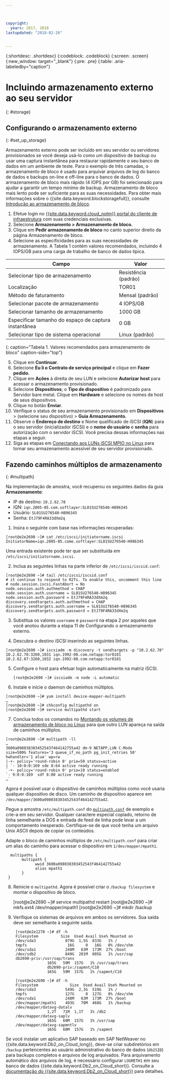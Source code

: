 ```yaml
---



copyright:
  years: 2017, 2018
lastupdated: "2018-02-26"


---
```


{:shortdesc: .shortdesc}
{:codeblock: .codeblock}
{:screen: .screen}
{:new_window: target="_blank"}
{:pre: .pre}
{:table: .aria-labeledby="caption"}

# Incluindo armazenamento externo ao seu servidor
{: #storage}

## Configurando o armazenamento externo
{: #set_up_storage}

Armazenamento externo pode ser incluído em seu servidor ou servidores provisionados se você deseja usá-lo como um
dispositivo de backup ou usar uma captura instantânea para restaurar rapidamente o seu banco de dados em um ambiente de teste. Para
o exemplo de três camadas, o armazenamento de bloco é usado para arquivar arquivos de log do banco de dados e
backups on-line e off-line para o banco de dados. O armazenamento de bloco mais rápido (4 IOPS por GB) foi selecionado para ajudar a
garantir um tempo mínimo de backup. Armazenamento de bloco mais lento pode ser suficiente para as suas necessidades. Para obter mais
informações sobre o {{site.data.keyword.blockstoragefull}}, consulte
[Introdução
ao armazenamento de bloco](https://console.bluemix.net/docs/infrastructure/BlockStorage/index.html#getting-started-with-block-storage).


1. Efetue login no [{{site.data.keyword.cloud_notm}} portal do cliente de infraestrutura](https://control.softlayer.com/) com suas credenciais exclusivas.
2. Selecione **Armazenamento > Armazenamento de bloco.**
3. Clique em **Pedir armazenamento de bloco** no canto superior direito da página Armazenamento de bloco.
4. Selecione as especificidades para as suas necessidades de armazenamento. A Tabela 1 contém valores recomendados, incluindo
4 IOPS/GB para uma carga de trabalho de banco de dados típica.

|              Campo               |      Valor                                        |
| -------------------------------- | ------------------------------------------------- |
|Selecionar tipo de armazenamento               | Resistência (padrão)                               |
|Localização                          | TOR01                                             |
|Método de faturamento                    | Mensal (padrão)                                 |
|Selecionar pacote de armazenamento      | 4 IOPS/GB                                         |
|Selecionar tamanho de armazenamento               | 1000 GB                                           |
|Especificar tamanho do espaço de captura instantânea       | 0 GB                                              |
|Selecionar tipo de sistema operacional                    | Linux (padrão)                                   |
{: caption="Tabela 1. Valores recomendados para armazenamento de bloco" caption-side="top"}

5. Clique em **Continuar**.
6. Selecione **Eu li o Contrato de serviço principal** e clique em **Fazer
pedido**.
7. Clique em **Ações** à direita de seu LUN e selecione **Autorizar host** para acessar
o armazenamento provisionado.
8. Selecione **Dispositivos**; o **Tipo de dispositivo** é padronizado para Servidor
bare metal. Clique em **Hardware** e selecione os nomes de host de seus dispositivos.
9. Clique no botão **Enviar**.
10. Verifique o status de seu armazenamento provisionado em **Dispositivos** > (selecione seu
dispositivo) > **Guia Armazenamento.**
11. Observe o **Endereço de destino** e Nome qualificado de iSCSI (**IQN**) para o seu
servidor (inicializador iSCSI) e o **nome do usuário** e **senha** para autorização
com o servidor iSCSI. Você precisa dessas informações nas etapas a seguir.
12. Siga as etapas em
[Conectando
aos LUNs iSCSI MPIO no Linux](https://console.bluemix.net/docs/infrastructure/BlockStorage/accessing_block_storage_linux.html#connecting-to-mpio-iscsi-luns-on-linux) para tornar seu armazenamento acessível de seu servidor provisionado.

## Fazendo caminhos múltiplos de armazenamento
{: #multipath}

Na implementação de amostra, você recuperou os seguintes dados da guia **Armazenamento**:
  * IP de destino: `10.2.62.78`
  * IQN: `iqn.2005-05.com.softlayer:SL01SU276540-H896345`
  * Usuário: `SL01SU276540-H896345`
  * Senha: `EtJ79F4RA33dXm2q`

1. Insira o seguinte com base nas informações recuperadas:
```
[root@e2e2690 ~]# cat /etc/iscsi/initiatorname.iscsi
InitiatorName=iqn.2005-05.come.softlayer:SL01SU276540-H986345
``` 
   Uma entrada existente pode ter que ser substituída em `/etc/iscsi/initiatorname.iscsi`.

2. Inclua as seguintes linhas na parte inferior de `/etc/iscsi/iscsid.conf`:
```
[root@e2e2690 ~]# tail /etc/iscsi/iscsid.conf
# it continue to respond to R2Ts. To enable this, uncomment this line
# node.session.iscsi.FastAbort = No
node.session.auth.authmethod = CHAP
node.session.auth.username = SL01SU276540-H896345
node.session.auth.password = EtJ79F4RA33dXm2q
discovery.sendtargets.auth.authmethod = CHAP
discovery.sendtargets.auth.username = SL01SU276540-H896345
discovery.sendtargets.auth.password = EtJ79F4RA33dXm2q
```

3. Substitua os valores `username` e `password` na etapa 2 por aqueles que você
anotou durante a etapa 11 de Configurando o armazenamento externo.

4. Descubra o destino iSCSI inserindo as seguintes linhas.
```
[root@e2e2690 ~]# iscsiadm -m discovery -t sendtargets -p "10.2.62.78"
10.2.62.78:3260,1031 iqn.1992-08.com.netapp:tor0101
10.2.62.87:3260,1032 iqn.1992-08.com.netapp:tor0101
```

5. Configure o host para efetuar login automaticamente na matriz iSCSI.

      `[root@e2e2690 ~]# iscsiadm -m node -L automatic`

6. Instale e inicie o daemon de caminhos múltiplos.
```
[root@e2e2690 ~]# yum install device-mapper-multipath
…
[root@e2e2690 ~]# chkconfig multipathd on
[root@e2e2690 ~]# service multipathd start
```

7. Conclua todos os comandos no
[Montando
os volumes de armazenamento de bloco no Linux](https://console.bluemix.net/docs/infrastructure/BlockStorage/accessing_block_storage_linux.html#mounting-block-storage-volumes) para que outro LUN apareça na saída de caminhos múltiplos.
```
[root@e2e2690 ~]# multipath -ll
…
3600a098038303452543f464142755a42 dm-9 NETAPP,LUN C-Mode
size=500G features='3 queue_if_no_path pg_init_retries 50' hwhandler='1 alua' wp=rw
|-+- policy='round-robin 0' prio=50 status=active
| `- 10:0:0:169 sde 8:64 active ready running
`-+- policy='round-robin 0' prio=10 status=enabled
`- 9:0:0:169  sdf 8:80 active ready running
…`
```

Agora é possível usar o dispositivo de caminhos múltiplos como você usaria qualquer dispositivo de disco. Um caminho de
dispositivo aparece em `/dev/mapper/3600a098038303452543f464142755a42`.

Pegue a amostra `/etc/multipath.conf` do
[ `multipath.conf`](/docs/infrastructure/sap-netweaver-rhel-qrg/rhel-sample.html#sample) de
exemplo e crie-a em seu servidor. Qualquer caractere especial copiado, retorno de linha semelhante a DOS e entrada de feed de linha pode levar a um comportamento inesperado. Certifique-se de que você tenha um arquivo Unix ASCII depois
de copiar os conteúdos.

Adapte o bloco de caminhos múltiplos de `/etc/multipath.conf` para criar um alias do caminho para acessar o
dispositivo em `1/dev/mapper/mpath1`.

      multipaths {
	       multipath {
		         wwid 3600a098038303452543f464142755a42
		         alias mpath1
	       }
     }

8. Reinicie o `multipathd`. Agora é possível criar o `/backup filesystem` e montar o
dispositivo de bloco.
        
      [root@e2e2690 ~]# service multipathd restart
      [root@e2e2690 ~]# mkfs.ext4 /dev/mapper/mpath1
      [root@e2e2690 ~]# mkdir  /backup

9. Verifique os sistemas de arquivos em ambos os servidores. Sua saída deve ser semelhante à seguinte saída.

        [root@e2e1270 ~]# df -h
        Filesystem		    Size  Used Avail Use% Mounted on
        /dev/sda3             879G  1,5G  833G   1% /
        tmpfs                  16G     0   16G   0% /dev/shm
        /dev/sda1             248M   63M  173M  27% /boot
        /dev/sdb2             849G  201M  805G   1% /usr/sap
        db2690-priv:/usr/sap/trans
                      165G   59M  157G   1% /usr/sap/trans
                      db2690-priv:/sapmnt/C10
                      165G   59M  157G   1% /sapmnt/C10

        [root@e2e2690 ~]# df -h
        Filesystem      	    Size  Used Avail Use% Mounted on
        /dev/sda3             549G  2,3G  519G   1% /
        tmpfs                 127G     0  127G   0% /dev/shm
        /dev/sda1             248M   63M  173M  27% /boot
        /dev/mapper/mpath1    493G   70M  468G   1% /backup
        /dev/mapper/datavg-datalv
                      1,2T   71M  1,1T   1% /db2
        /dev/mapper/datavg-saplv
                      165G   60M  157G   1% /usr/sap
        /dev/mapper/datavg-sapmntlv
                      165G   60M  157G   1% /sapmnt

Se você instalar um aplicativo SAP baseado em SAP NetWeaver no {{site.data.keyword.Db2_on_Cloud_long}}, deve-se criar
subdiretórios em `/backup` pertencentes ao usuário administrativo do banco de dados (`db2SID`)
para backups completos e arquivos de log arquivados. Para arquivamento automático dos arquivos de log, é necessário configurar
`LOGMETH1` em seu banco de dados {{site.data.keyword.Db2_on_Cloud_short}}. Consulte a
[
documentação do {{site.data.keyword.Db2_on_Cloud_short}}](http://www.ibm.com/support/knowledgecenter/SSEPGG_10.5.0/com.ibm.db2.luw.admin.ha.doc/doc/c0051344.html) para detalhes.
